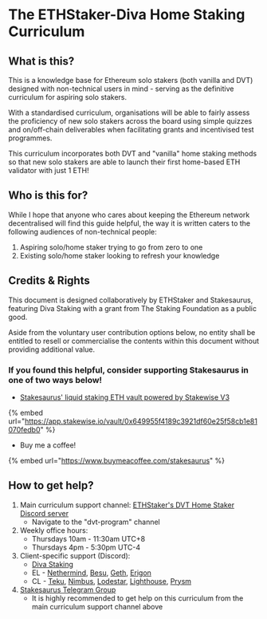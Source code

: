 # The ETHStaker-Diva Home Staking Curriculum

## What is this?

This is a knowledge base for Ethereum solo stakers (both vanilla and DVT) designed with non-technical users in mind - serving as the definitive curriculum for aspiring solo stakers.

With a standardised curriculum, organisations will be able to fairly assess the proficiency of new solo stakers across the board using simple quizzes and on/off-chain deliverables when facilitating grants and incentivised test programmes.

This curriculum incorporates both DVT and "vanilla" home staking methods so that new solo stakers are able to launch their first home-based ETH validator with just 1 ETH!

## Who is this for?

While I hope that anyone who cares about keeping the Ethereum network decentralised will find this guide helpful, the way it is written caters to the following audiences of non-technical people:

1. Aspiring solo/home staker trying to go from zero to one
2. Existing solo/home staker looking to refresh your knowledge

## Credits & Rights

This document is designed collaboratively by ETHStaker and Stakesaurus, featuring Diva Staking with a grant from The Staking Foundation as a public good.

Aside from the voluntary user contribution options below, no entity shall be entitled to resell or commercialise the contents within this document without providing additional value.&#x20;

### If you found this helpful, consider supporting Stakesaurus in one of two ways below!&#x20;

* [Stakesaurus' liquid staking ETH vault powered by Stakewise V3](https://app.stakewise.io/vault/0x649955f4189c3921df60e25f58cb1e81070fedb0)

{% embed url="https://app.stakewise.io/vault/0x649955f4189c3921df60e25f58cb1e81070fedb0" %}

* Buy me a coffee!

{% embed url="https://www.buymeacoffee.com/stakesaurus" %}

## How to get help?

1. Main curriculum support channel: [ETHStaker's DVT Home Staker Discord server](https://discord.gg/ethstaker)
   * Navigate to the "dvt-program" channel
2. Weekly office hours:
   * Thursdays 10am - 11:30am UTC+8
   * Thursdays 4pm - 5:30pm UTC-4
3. Client-specific support (Discord):
   * [Diva Staking](https://discord.gg/gkgzbze4)
   * EL - [Nethermind](https://discord.gg/bphnunvcef), [Besu](https://discord.gg/consensys), [Geth](https://discord.gg/CYuF3A9S), [Erigon](https://github.com/ledgerwatch/erigon?tab=readme-ov-file#erigon-discord-server)
   * CL - [Teku](https://discord.gg/consensys), [Nimbus](https://discord.gg/AuDqCzQb), [Lodestar](https://discord.gg/AuPdTD6N), [Lighthouse](https://discord.gg/5U2R2Awu), [Prysm](https://discord.gg/prysmaticlabs)
4. [Stakesaurus Telegram Group](https://t.me/stakesaurus)
   * It is highly recommended to get help on this curriculum from the main curriculum support channel above
